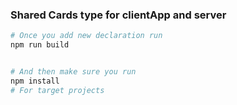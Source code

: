 ### Shared Cards type for clientApp and server

```bash
# Once you add new declaration run
npm run build


# And then make sure you run
npm install
# For target projects
```
